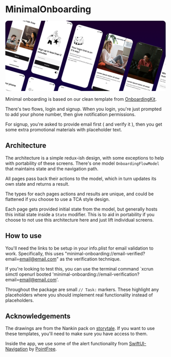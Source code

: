 # MinimalOnboarding

![MinimalOnboarding](/Github/MinimalOnboarding.png)

Minimal onboarding is based on our clean template from [OnboardingKit](https://www.figma.com/community/file/1197544767192716804).

There's two flows, login and signup. When you login, you're just prompted to add your phone number, then give notification permissions. 

For signup, you're asked to provide email first ( and verify it ), then you get some extra promotional materials with placeholder text.

## Architecture

The architecture is a simple redux-ish design, with some exceptions to help with portability of these screens. There's one model `OnboardingFlowModel` that maintains state and the navigation path.

All pages pass back their actions to the model, which in turn updates its own state and returns a result. 

The types for each pages actions and results are unique, and could be flattened if you choose to use a TCA style design. 

Each page gets provided initial state from the model, but generally hosts this initial state inside a `State` modifier. 
This is to aid in portability if you choose to not use this architecture here and just lift individual screens.

## How to use

You'll need the links to be setup in your info.plist for email validation to work. Specifically, this uses "minimal-onboarding://email-verified?email=email@email.com" as the verification technique.

If you're looking to test this, you can use the terminal command `xcrun simctl openurl booted 'minimal-onboarding://email-verification?email=email@email.com'.

Throughout the package are small `// Task:` markers. These highlight any placeholders where you should implement real functionality instead of placeholders.


## Acknowledgements

The drawings are from the Nankin pack on [storytale](https://storytale.io/pack/348). If you want to use these templates, you'll need to make sure you have access to them.

Inside the app, we use some of the alert functionality from [SwiftUI-Navigation](https://github.com/pointfreeco/swiftui-navigation) by [PointFree](https://www.pointfree.co).
